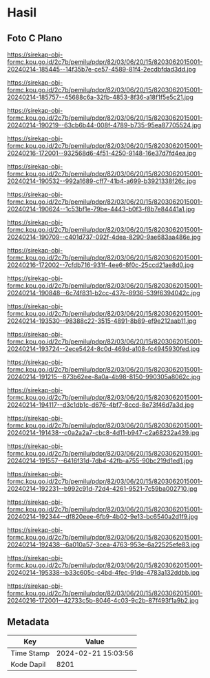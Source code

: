 # Hasil

## Foto C Plano

https://sirekap-obj-formc.kpu.go.id/2c7b/pemilu/pdpr/82/03/06/20/15/8203062015001-20240214-185445--14f35b7e-ce57-4589-81f4-2ecdbfdad3dd.jpg

https://sirekap-obj-formc.kpu.go.id/2c7b/pemilu/pdpr/82/03/06/20/15/8203062015001-20240214-185757--45688c6a-32fb-4853-8f36-a18f1f5e5c21.jpg

https://sirekap-obj-formc.kpu.go.id/2c7b/pemilu/pdpr/82/03/06/20/15/8203062015001-20240214-190219--63cb6b44-008f-4789-b735-95ea87705524.jpg

https://sirekap-obj-formc.kpu.go.id/2c7b/pemilu/pdpr/82/03/06/20/15/8203062015001-20240216-172001--932568d6-4f51-4250-9148-16e37d7fd4ea.jpg

https://sirekap-obj-formc.kpu.go.id/2c7b/pemilu/pdpr/82/03/06/20/15/8203062015001-20240214-190532--992a1689-cff7-41b4-a699-b3921338f26c.jpg

https://sirekap-obj-formc.kpu.go.id/2c7b/pemilu/pdpr/82/03/06/20/15/8203062015001-20240214-190624--1c53bf1e-79be-4443-b0f3-f8b7e84441a1.jpg

https://sirekap-obj-formc.kpu.go.id/2c7b/pemilu/pdpr/82/03/06/20/15/8203062015001-20240214-190709--c401d737-092f-4dea-8290-9ae683aa486e.jpg

https://sirekap-obj-formc.kpu.go.id/2c7b/pemilu/pdpr/82/03/06/20/15/8203062015001-20240216-172002--7cfdb716-931f-4ee6-8f0c-25ccd21ae8d0.jpg

https://sirekap-obj-formc.kpu.go.id/2c7b/pemilu/pdpr/82/03/06/20/15/8203062015001-20240214-190848--6c74f831-b2cc-437c-8936-539f6394042c.jpg

https://sirekap-obj-formc.kpu.go.id/2c7b/pemilu/pdpr/82/03/06/20/15/8203062015001-20240214-193530--98388c22-3515-4891-8b89-ef9e212aab11.jpg

https://sirekap-obj-formc.kpu.go.id/2c7b/pemilu/pdpr/82/03/06/20/15/8203062015001-20240214-193724--2ece5424-8c0d-469d-a108-fc4945930fed.jpg

https://sirekap-obj-formc.kpu.go.id/2c7b/pemilu/pdpr/82/03/06/20/15/8203062015001-20240214-191215--873b62ee-8a0a-4b98-8150-990305a8062c.jpg

https://sirekap-obj-formc.kpu.go.id/2c7b/pemilu/pdpr/82/03/06/20/15/8203062015001-20240214-194117--d3c1db1c-d676-4bf7-8ccd-8e73f46d7a3d.jpg

https://sirekap-obj-formc.kpu.go.id/2c7b/pemilu/pdpr/82/03/06/20/15/8203062015001-20240214-191438--c0a2a2a7-cbc8-4d11-b947-c2a68232a439.jpg

https://sirekap-obj-formc.kpu.go.id/2c7b/pemilu/pdpr/82/03/06/20/15/8203062015001-20240214-191557--6416f31d-7db4-42fb-a755-90bc219d1ed1.jpg

https://sirekap-obj-formc.kpu.go.id/2c7b/pemilu/pdpr/82/03/06/20/15/8203062015001-20240214-192231--b992c91d-72d4-4261-9521-7c59ba002710.jpg

https://sirekap-obj-formc.kpu.go.id/2c7b/pemilu/pdpr/82/03/06/20/15/8203062015001-20240214-192344--df820eee-6fb9-4b02-9e13-bc6540a2d1f9.jpg

https://sirekap-obj-formc.kpu.go.id/2c7b/pemilu/pdpr/82/03/06/20/15/8203062015001-20240214-192438--6a010a57-3cea-4763-953e-6a22525efe83.jpg

https://sirekap-obj-formc.kpu.go.id/2c7b/pemilu/pdpr/82/03/06/20/15/8203062015001-20240214-195338--b33c605c-c4bd-4fec-91de-4783a132ddbb.jpg

https://sirekap-obj-formc.kpu.go.id/2c7b/pemilu/pdpr/82/03/06/20/15/8203062015001-20240216-172001--42733c5b-8046-4c03-9c2b-87f493f1a9b2.jpg


## Metadata

| Key        | Value               |
| ---------- | ------------------- |
| Time Stamp | 2024-02-21 15:03:56 |
| Kode Dapil | 8201                |



